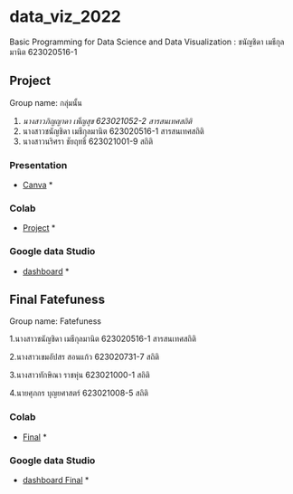 # data_viz_2022
Basic Programming for Data Science and Data Visualization : ชนัญชิดา เมธีกุลมานิต 623020516-1
## Project 
Group name: กลุ่มนั้น
1. *นางสาวภิญญาดา เพ็ญสุข 623021052-2 สารสนเทศสถิติ* 
2. นางสาวชนัญชิดา เมธีกุลมานิต 623020516-1 สารสนเทศสถิติ
3. นางสาวนริศรา ชัยฤทธิ์ 623021001-9 สถิติ

### Presentation
* [Canva](https://github.com/Chanunchida-May/data_viz_2022/blob/main/Projectdashboard%20%E0%B8%AA%E0%B9%84%E0%B8%A5%E0%B8%94%E0%B9%8C%E0%B8%81%E0%B8%A5%E0%B8%B8%E0%B9%88%E0%B8%A1%E0%B8%99%E0%B8%B1%E0%B9%89%E0%B8%99_compressed.pdf) *

### Colab
* [Project](https://github.com/Chanunchida-May/data_viz_2022/blob/main/ProjectDashBoard.ipynb) *

### Google data Studio
* [dashboard](https://datastudio.google.com/reporting/1288b74c-eaff-4ed3-af5d-74c9ecc2e292) *

## Final Fatefuness 
Group name: Fatefuness 

1.นางสาวชนัญชิดา เมธีกุลมานิต 623020516-1 สารสนเทศสถิติ

2.นางสาวเขมอัปสร สอนแก้ว   623020731-7 สถิติ

3.นางสาวทักษิณา ราชหุ่น 623021000-1 สถิติ

4.นายศุภกร บุญยศาสตร์ 623021008-5 สถิติ

### Colab
* [Final](https://github.com/Chanunchida-May/data_viz_2022/blob/main/FinalExam.ipynb) *

### Google data Studio
* [dashboard Final](https://datastudio.google.com/s/lK0FS0XbFzs) *
